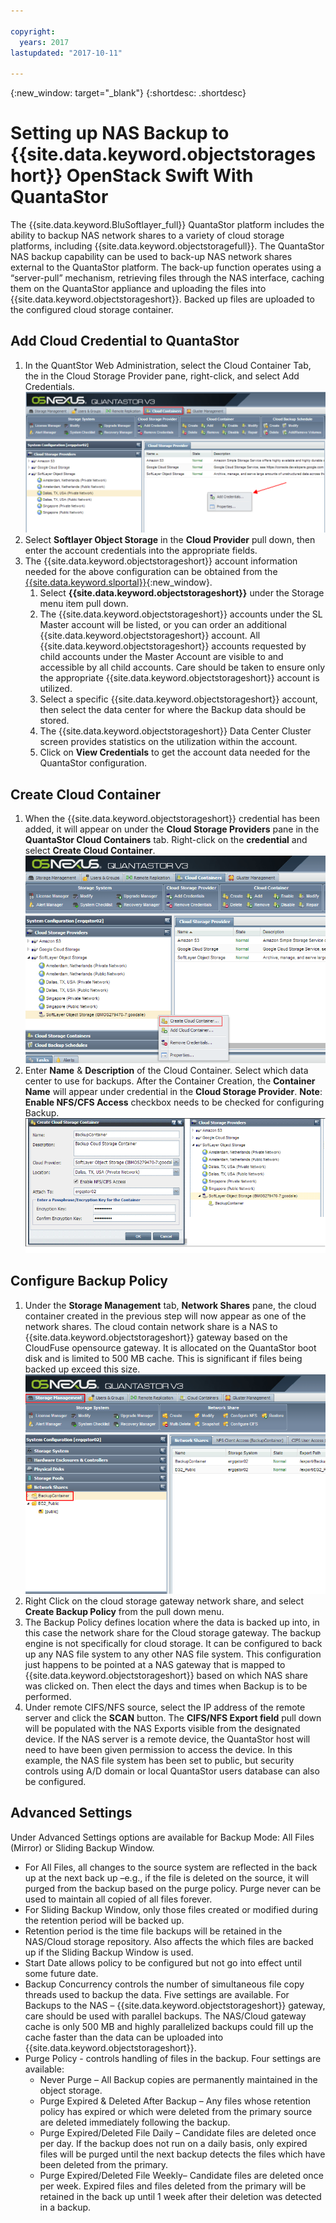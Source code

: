 ```yaml
---

copyright:
  years: 2017
lastupdated: "2017-10-11"

---
```

{:new_window: target="_blank"}
{:shortdesc: .shortdesc}

# Setting up NAS Backup to {{site.data.keyword.objectstorageshort}} OpenStack Swift With QuantaStor

The {{site.data.keyword.BluSoftlayer_full}} QuantaStor platform includes the ability to backup NAS network shares to a variety of cloud storage platforms, including {{site.data.keyword.objectstoragefull}}. The QuantaStor NAS backup capability can be used to back-up NAS network shares external to the QuantaStor platform. The back-up function operates using a “server-pull” mechanism, retrieving files through the NAS interface, caching them on the QuantaStor appliance and uploading the files into {{site.data.keyword.objectstorageshort}}. Backed up files are uploaded to the configured cloud storage container.


## Add Cloud Credential to QuantaStor

1. In the QuantStor Web Administration, select the Cloud Container Tab, the in the Cloud Storage Provider pane, right-click, and select Add Credentials. <br/> ![Add Credentials](/images/add_credentials.png)
2. Select **Softlayer Object Storage** in the **Cloud Provider** pull down, then enter the account credentials into the appropriate fields.
3. The {{site.data.keyword.objectstorageshort}} account information needed for the above configuration can be obtained from the  [{{site.data.keyword.slportal}}](https://control.softlayer.com/){:new_window}.
    1. Select **{{site.data.keyword.objectstorageshort}}** under the Storage menu item pull down.
    2. The {{site.data.keyword.objectstorageshort}} accounts under the SL Master account will be listed, or you can order an additional {{site.data.keyword.objectstorageshort}} account. All {{site.data.keyword.objectstorageshort}} accounts requested by child accounts under the Master Account are visible to and accessible by all child accounts. Care should be taken to ensure only the appropriate {{site.data.keyword.objectstorageshort}} account is utilized.
    3. Select a specific {{site.data.keyword.objectstorageshort}} account, then select the data center for where the Backup data should be stored.
    4. The {{site.data.keyword.objectstorageshort}} Data Center Cluster screen provides statistics on the utilization within the account.
    5. Click on **View Credentials** to get the account data needed for the QuantaStor configuration.

## Create Cloud Container

1. When the {{site.data.keyword.objectstorageshort}} credential has been added, it will appear on under the **Cloud Storage Providers** pane in the **QuantaStor Cloud Containers** tab. Right-click on the **credential** and select **Create Cloud Container**. <br/> ![Cloud Container](/images/cloud_container.png)
2. Enter **Name** & **Description** of the Cloud Container. Select which data center to use for backups. After the Container Creation, the **Container Name** will appear under credential in the **Cloud Storage Provider**.
   **Note**: **Enable NFS/CFS Access** checkbox needs to be checked for configuring Backup. <br/> ![Enabling NFS/CFS Access](/images/NFS_CFS.png)

## Configure Backup Policy

1. Under the **Storage Management** tab, **Network Shares** pane, the cloud container created in the previous step will now appear as one of the network shares. The cloud contain network share is a NAS to {{site.data.keyword.objectstorageshort}} gateway based on the CloudFuse opensource gateway. It is allocated on the QuantaStor boot disk and is limited to 500 MB cache. This is significant if files being backed up exceed this size.<br/> ![Backup](/images/backup.png)
2. Right Click on the cloud storage gateway network share, and select **Create Backup Policy** from the pull down menu.
3. The Backup Policy defines location where the data is backed up into, in this case the network share for the Cloud storage gateway. The backup engine is not specifically for cloud storage. It can be configured to back up any NAS file system to any other NAS file system. This configuration just happens to be pointed at a NAS gateway that is mapped to {{site.data.keyword.objectstorageshort}} based on which NAS share was clicked on. Then elect the days and times when Backup is to be performed.
4. Under remote CIFS/NFS source, select the IP address of the remote server and click the **SCAN** button. The **CIFS/NFS Export field** pull down will be populated with the NAS Exports visible from the designated device. If the NAS server is a remote device, the QuantaStor host will need to have been given permission to access the device. In this example, the NAS file system has been set to public, but security controls using A/D domain or local QuantaStor users database can also be configured.

## Advanced Settings

Under Advanced Settings options are available for Backup Mode: All Files (Mirror) or Sliding Backup Window.

 - For All Files, all changes to the source system are reflected in the back up at the next back up –e.g., if the file is deleted on the source, it will purged from the backup based on the purge policy. Purge never can be used to maintain all copied of all files forever.
 - For Sliding Backup Window, only those files created or modified during the retention period will be backed up.
 - Retention period is the time file backups will be retained in the NAS/Cloud storage repository. Also affects the which files are backed up if the Sliding Backup Window is used.
 - Start Date allows policy to be configured but not go into effect until some future date.
 - Backup Concurrency controls the number of simultaneous file copy threads used to backup the data. Five settings are available. For Backups to the NAS – {{site.data.keyword.objectstorageshort}} gateway, care should be used with parallel backups. The NAS/Cloud gateway cache is only 500 MB and highly parallelized backups could fill up the cache faster than the data can be uploaded into {{site.data.keyword.objectstorageshort}}.
 - Purge Policy - controls handling of files in the backup. Four settings are available:
    - Never Purge – All Backup copies are permanently maintained in the object storage.
    - Purge Expired & Deleted After Backup – Any files whose retention policy has expired or which were deleted from the primary source are deleted immediately following the backup.
    - Purge Expired/Deleted File Daily – Candidate files are deleted once per day. If the backup does not run on a daily basis, only expired files will be purged until the next backup detects the files which have been deleted from the primary.
    - Purge Expired/Deleted File Weekly– Candidate files are deleted once per week. Expired files and files deleted from the primary will be retained in the back up until 1 week after their deletion was detected in a backup.
